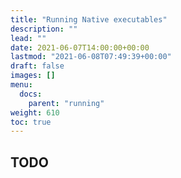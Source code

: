 ```yaml
---
title: "Running Native executables"
description: ""
lead: ""
date: 2021-06-07T14:00:00+00:00
lastmod: "2021-06-08T07:49:39+00:00"
draft: false
images: []
menu:
  docs:
    parent: "running"
weight: 610
toc: true
---
```




## TODO

